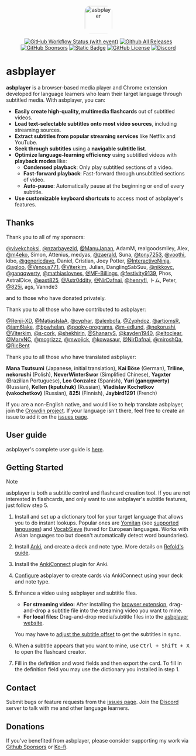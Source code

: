 <p align="center">
    <img src="https://raw.githubusercontent.com/killergerbah/asbplayer/main/extension/public/icon/icon128.png" width="75" height="75" style="border-radius: 16px" alt="asbplayer" />
</p>

<div align="center">

[![GitHub Workflow Status (with event)](https://img.shields.io/github/actions/workflow/status/killergerbah/asbplayer/verify.yml)](https://github.com/killergerbah/asbplayer/actions/workflows/verify.yml)
[![Github All Releases](https://img.shields.io/github/downloads/killergerbah/asbplayer/total.svg)](https://github.com/killergerbah/asbplayer/releases)
[![GitHub Sponsors](https://img.shields.io/github/sponsors/killergerbah)](https://github.com/sponsors/killergerbah)
[![Static Badge](https://img.shields.io/badge/donate-ko--fi-ed6760?label=donate)](https://ko-fi.com/killergerbah)
[![GitHub License](https://img.shields.io/github/license/killergerbah/asbplayer)](https://github.com/killergerbah/asbplayer?tab=MIT-1-ov-file)
[![Discord](https://img.shields.io/discord/962412001810849814?color=%237785cc)](https://discord.gg/ad7VAQru7m)

</div>

# asbplayer

**asbplayer** is a browser-based media player and Chrome extension developed for language learners who learn their target language through subtitled media. With asbplayer, you can:

- **Easily create high-quality, multimedia flashcards** out of subtitled videos.
- **Load text-selectable subtitles onto most video sources**, including streaming sources.
- **Extract subtitles from popular streaming services** like Netflix and YouTube.
- **Seek through subtitles** using a **navigable subtitle list**.
- **Optimize language-learning efficiency** using subtitled videos with **playback modes** like:
    - **Condensed playback**: Only play subtitled sections of a video.
    - **Fast-forward playback**: Fast-forward through unsubtitled sections of video.
    - **Auto-pause**: Automatically pause at the beginning or end of every subtitle.
- **Use customizable keyboard shortcuts** to access most of asbplayer's features.

## Thanks

Thank you to all of my sponsors:

[@vivekchoksi](https://www.github.com/vivekchoksi),
[@nzarbayezid](https://www.github.com/nzarbayezid),
[@ManuJapan](https://www.github.com/ManuJapan),
AdamM,
realgoodsmiley,
Alex,
[@m4eko](https://github.com/m4eko),
Simon,
Attenius,
medyas,
[@zaerald](https://github.com/zaerald),
Suna,
[@tony7253](https://github.com/tony7253),
[@voothi](https://github.com/voothi),
kibo,
[@genericdave](https://github.com/genericdave),
Daniel,
Cristian,
Joey Potter,
[@InteractiveNinja](https://github.com/InteractiveNinja),
[@agloo](https://github.com/agloo),
[@Venous771](https://github.com/Venous771),
[@Viterkim](https://github.com/Viterkim),
Julian,
DanglingSabSuu,
[@nikkovc](https://github.com/nikkovc),
[@ganqqwerty](https://github.com/ganqqwerty),
[@mathiaslovnes](https://github.com/mathiaslovnes),
[@MF-Billings](https://github.com/MF-Billings),
[@festivity9139](https://github.com/festivity9139),
Phos,
AstralDice,
[@east825](https://github.com/east825),
[@Astr0ddity](https://github.com/Astr0ddity),
[@NirDafnai](https://github.com/NirDafnai),
[@henryfl](https://github.com/henryfl),
トム,
Peter,
[@825i](https://github.com/825i),
ags,
Vannde3

and to those who have donated privately.

Thank you to all those who have contributed to asbplayer:

[@Renji-XD](https://www.github.com/Renji-XD),
[@MatiasIslaA](https://www.github.com/MatiasIslaA),
[@cyphar](https://www.github.com/cyphar),
[@alexbofa](https://www.github.com/alexbofa),
[@Zyphdoz](https://github.com/Zyphdoz),
[@artjomsR](https://github.com/artjomsR),
[@iam6lake](https://github.com/iam6lake),
[@bpwhelan](https://github.com/bpwhelan),
[@pooky-programs](https://github.com/pooky-programs),
[@m-edlund](https://github.com/m-edlund),
[@nekorushi](https://github.com/nekorushi),
[@Viterkim](https://github.com/Viterkim),
[@s-cork](https://github.com/s-cork),
[@shekhirin](https://github.com/shekhirin),
[@ShanaryS](https://github.com/ShanaryS),
[@kayden1940](https://github.com/kayden1940),
[@eltociear](https://github.com/eltociear),
[@MarvNC](https://github.com/MarvNC),
[@mcgrizzz](https://github.com/mcgrizzz),
[@mwojick](https://github.com/mwojick),
[@kowasaur](https://github.com/kowasaur),
[@NirDafnai](https://github.com/NirDafnai),
[@miroshQa](https://github.com/miroshQa),
[@RicBent](https://github.com/RicBent)

Thank you to all those who have translated asbplayer:

**Mana Tsutsumi** (Japanese, initial translation),
**Kai Böse** (German),
**Triline**, **nekorushi** (Polish),
**NeverWinterSwor** (Simplified Chinese),
**Yagxter** (Brazilian Portuguese),
**Leo Gonzalez** (Spanish),
**Yuri (ganqqwerty)** (Russian),
**Kellen (kputuhuk)** (Russian),
**Vladislav Kochetkov (vakochetkov)** (Russian),
**825i** (Finnish),
**Jaybird1291** (French)

If you are a non-English native, and would like to help translate asbplayer, join the [Crowdin project](https://crowdin.com/project/asbplayer). If your language isn't there, feel free to create an issue to add it on the [issues page](https://github.com/killergerbah/asbplayer/issues).

## User guide

asbplayer's complete user guide is [here](https://docs.asbplayer.dev/docs/intro).

## Getting Started

> [!NOTE]  
> asbplayer is both a subtitle control and flashcard creation tool. If you are not interested in flashcards, and only want to use asbplayer's subtitle features, just follow step 5.

1. Install and set up a dictionary tool for your target language that allows you to do instant lookups. Popular ones are [Yomitan](https://chromewebstore.google.com/detail/yomitan/likgccmbimhjbgkjambclfkhldnlhbnn) (see [supported languages](https://yomitan.wiki/other/supported-languages/)) and [VocabSieve](https://github.com/FreeLanguageTools/vocabsieve) (tuned for European languages. Works with Asian languages too but doesn't automatically detect word boundaries).
2. Install [Anki](https://apps.ankiweb.net/), and create a deck and note type. More details on [Refold's guide](https://refold.la/roadmap/stage-1/a/anki-setup).
3. Install the [AnkiConnect](https://ankiweb.net/shared/info/2055492159) plugin for Anki.
4. [Configure](https://killergerbah.github.io/asbplayer/?view=settings) asbplayer to create cards via AnkiConnect using your deck and note type.
5. Enhance a video using asbplayer and subtitle files.

    - **For streaming video:** After installing the [browser extension](https://github.com/killergerbah/asbplayer/releases/latest), drag-and-drop a subtitle file into the streaming video you want to mine.
    - **For local files:** Drag-and-drop media/subtitle files into the [asbplayer website](https://killergerbah.github.io/asbplayer).

    You may have to [adjust the subtitle offset](#adjusting-subtitle-offset) to get the subtitles in sync.

6. When a subtitle appears that you want to mine, use <kbd>Ctrl + Shift + X</kbd> to open the flashcard creator.
7. Fill in the definition and word fields and then export the card. To fill in the definition field you may use the dictionary you installed in step 1.

## Contact

Submit bugs or feature requests from the [issues page](https://github.com/killergerbah/asbplayer/issues). Join the [Discord](https://discord.gg/ad7VAQru7m) server to talk with me and other language learners.

## Donations

If you've benefited from asbplayer, please consider supporting my work via [Github Sponsors](https://github.com/sponsors/killergerbah?frequency=one-time) or [Ko-fi](https://ko-fi.com/killergerbah).
